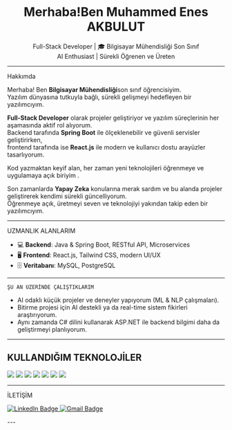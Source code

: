 <h1 align="center"> Merhaba!Ben Muhammed Enes AKBULUT </h1>

<p align="center">
   Full-Stack Developer | 🎓 Bilgisayar Mühendisliği Son Sınıf <br>
   AI Enthusiast |  Sürekli Öğrenen ve Üreten
</p>

---

 Hakkımda

Merhaba! Ben **Bilgisayar Mühendisliği**son sınıf öğrencisiyim.  
Yazılım dünyasına tutkuyla bağlı, sürekli gelişmeyi hedefleyen bir yazılımcıyım.

**Full-Stack Developer** olarak projeler geliştiriyor ve yazılım süreçlerinin her aşamasında aktif rol alıyorum.  
Backend tarafında **Spring Boot** ile ölçeklenebilir ve güvenli servisler geliştirirken,  
frontend tarafında ise **React.js** ile modern ve kullanıcı dostu arayüzler tasarlıyorum.

Kod yazmaktan keyif alan, her zaman yeni teknolojileri öğrenmeye ve uygulamaya açık biriyim .


Son zamanlarda **Yapay Zeka** konularına merak sardım ve bu alanda projeler geliştirerek kendimi sürekli güncelliyorum.  
Öğrenmeye açık, üretmeyi seven ve teknolojiyi yakından takip eden bir yazılımcıyım. 

---

 UZMANLIK ALANLARIM
- 💻 **Backend**: Java & Spring Boot, RESTful API, Microservices  
- 🖥️ **Frontend**: React.js, Tailwind CSS, modern UI/UX  
- 🗄️ **Veritabanı**: MySQL, PostgreSQL

---

    ŞU AN ÜZERİNDE ÇALIŞTIKLARIM
-  AI odaklı küçük projeler ve deneyler yapıyorum (ML & NLP çalışmaları).
-  Bitirme projesi için AI destekli ya da real-time sistem fikirleri araştırıyorum.
-  Aynı zamanda C# dilini kullanarak ASP.NET ile backend bilgimi daha da geliştirmeyi planlıyorum.

---

##  KULLANDIĞIM TEKNOLOJİLER
<img src="https://img.shields.io/badge/Java-ED8B00?style=for-the-badge&logo=java&logoColor=white"/> 
<img src="https://img.shields.io/badge/SpringBoot-6DB33F?style=for-the-badge&logo=springboot&logoColor=white"/> 
<img src="https://img.shields.io/badge/React-20232A?style=for-the-badge&logo=react&logoColor=61DAFB"/>
<img src="https://img.shields.io/badge/TailwindCSS-06B6D4?style=for-the-badge&logo=tailwindcss&logoColor=white"/>
<img src="https://img.shields.io/badge/Python-3776AB?style=for-the-badge&logo=python&logoColor=white"/>
<img src="https://img.shields.io/badge/MySQL-4479A1?style=for-the-badge&logo=mysql&logoColor=white"/>
<img src="https://img.shields.io/badge/PostgreSQL-336791?style=for-the-badge&logo=postgresql&logoColor=white"/>


---

 İLETİŞİM
<p align="left">
  <a href="https://www.linkedin.com/in/enes-akbulut/" target="_blank">
    <img src="https://img.shields.io/badge/LinkedIn-%230077B5?style=for-the-badge&logo=linkedin&logoColor=white" alt="LinkedIn Badge"/>
  </a>
  <a href="mailto:akbltenes638@gmail.com">
    <img src="https://img.shields.io/badge/Gmail-D14836?style=for-the-badge&logo=gmail&logoColor=white" alt="Gmail Badge"/>
  </a>
</p>
---


